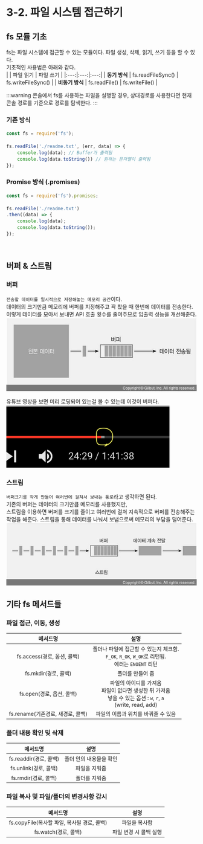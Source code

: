 # 3-2. 파일 시스템 접근하기

## fs 모듈 기초
fs는 파일 시스템에 접근할 수 있는 모듈이다. 파일 생성, 삭제, 읽기, 쓰기 등을 할 수 있다.  
기초적인 사용법은 아래와 같다.  
| | 파일 읽기 | 파일 쓰기 |
|:---:|:---:|:---:|
| **동기 방식** | fs.readFileSync() | fs.writeFileSync() |
| **비동기 방식** | fs.readFile() | fs.writeFile() |

:::warning
콘솔에서 fs를 사용하는 파일을 실행할 경우, 상대경로를 사용한다면 현재 콘솔 경로를 기준으로 경로를 탐색한다.
:::

### 기존 방식
```js
const fs = require('fs');

fs.readFile('./readme.txt', (err, data) => {
    console.log(data); // Buffer가 출력됨
    console.log(data.toString()) // 원하는 문자열이 출력됨
});
```

### Promise 방식 (.promises)
```js
const fs = require('fs').promises;

fs.readFile('./readme.txt')
.then((data) => {
    console.log(data);
    console.log(data.toString());
});
```
<br>

## 버퍼 & 스트림
### 버퍼
`전송할 데이터를 일시적으로 저장해놓는 메모리 공간`이다.  
데이터의 크기만큼 메모리에 버퍼를 지정해주고 꽉 찼을 때 한번에 데이터를 전송한다.  
이렇게 데이터를 모아서 보내면 API 호출 횟수를 줄여주므로 입출력 성능을 개선해준다.  
![buffer](/images/TIL/Node.js/buffer.jpg)  
  
유튜브 영상을 보면 미리 로딩되어 있는걸 볼 수 있는데 이것이 버퍼다.  
![buffer-example](/images/TIL/Node.js/buffer-example.png)
  
### 스트림
`버퍼크기를 작게 만들어 여러번에 걸쳐서 보내는 통로`라고 생각하면 된다.  
기존의 버퍼는 데이터의 크기만큼 메모리를 사용했지만,  
스트림을 이용하면 버퍼를 크기를 줄이고 여러번에 걸쳐 지속적으로 버퍼를 전송해주는 작업을 해준다.
스트림을 통해 데이터를 나눠서 보냄으로써 메모리의 부담을 덜어준다.  
![stream](/images/TIL/Node.js/stream.jpg)  

## 기타 fs 메서드들
### 파일 접근, 이동, 생성
| 메서드명 | 설명 |
|:---:|:---:|
| fs.access(경로, 옵션, 콜백) | 폴더나 파일에 접근할 수 있는지 체크함.<br>`F_OK`, `R_OK`, `W_OK`로 리턴됨.<br>에러는 `ENOENT` 리턴 |
| fs.mkdir(경로, 콜백) | 폴더를 만들어 줌 |
| fs.open(경로, 옵션, 콜백) | 파일의 아이디를 가져옴<br> 파일이 없다면 생성한 뒤 가져옴<br>넣을 수 있는 옵션 : `w`, `r`, `a`<br>(write, read, add) |
| fs.rename(기존경로, 새경로, 콜백) | 파일의 이름과 위치를 바꿔줄 수 있음 |

### 폴더 내용 확인 및 삭제
| 메서드명 | 설명 |
|:---:|:---:|
| fs.readdir(경로, 콜백) | 폴더 안의 내용물을 확인 |
| fs.unlink(경로, 콜백) | 파일을 지워줌 |
| fs.rmdir(경로, 콜백) | 폴더를 지워줌 |

### 파일 복사 및 파일/폴더의 변경사항 감시
| 메서드명 | 설명 |
|:---:|:---:|
| fs.copyFile(복사할 파일, 복사될 경로, 콜백) | 파일을 복사함 |
| fs.watch(경로, 콜백) | 파일 변경 시 콜백 실행 |
